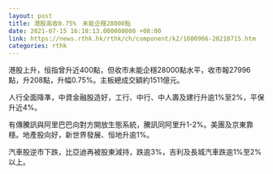 ```yaml
---
layout: post
title: 港股高收0.75%　未能企穩28000點
date: 2021-07-15 16:18:13.000000000 +08:00
link: https://news.rthk.hk/rthk/ch/component/k2/1600966-20210715.htm
categories: rthk
---
```


港股上升，恒指曾升近400點，但收市未能企穩28000點水平，收市報27996點，升208點，升幅0.75%。主板總成交額約1511億元。

人行全面降準，中資金融股造好，工行、中行、中人壽及建行升逾1%至2%，平保升近4%。

有傳騰訊與阿里巴巴向對方開放生態系統，騰訊同阿里升1-2%。美團及京東靠穩。地產股向好，新世界發展、恒地升逾1%。

汽車股逆市下跌，比亞迪再被股東減持，跌逾3%，吉利及長城汽車跌逾1%至2%以上。
